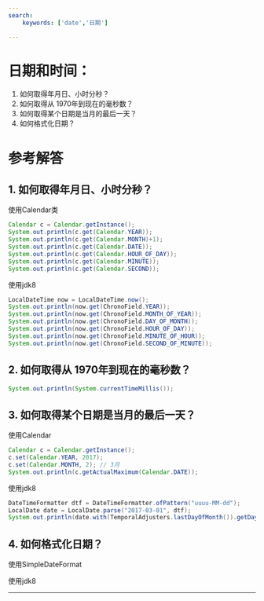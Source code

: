 ```yaml
---
search:
    keywords: ['date','日期']

---
```



# 日期和时间： 
1. 如何取得年月日、小时分秒？ 
2. 如何取得从 1970年到现在的毫秒数？ 
3. 如何取得某个日期是当月的最后一天？ 
4. 如何格式化日期？

# 参考解答

## 1. 如何取得年月日、小时分秒？ 

使用Calendar类
```java
Calendar c = Calendar.getInstance();
System.out.println(c.get(Calendar.YEAR));
System.out.println(c.get(Calendar.MONTH)+1);
System.out.println(c.get(Calendar.DATE));
System.out.println(c.get(Calendar.HOUR_OF_DAY));
System.out.println(c.get(Calendar.MINUTE));
System.out.println(c.get(Calendar.SECOND));
```
使用jdk8
```java
LocalDateTime now = LocalDateTime.now();
System.out.println(now.get(ChronoField.YEAR));
System.out.println(now.get(ChronoField.MONTH_OF_YEAR));
System.out.println(now.get(ChronoField.DAY_OF_MONTH));
System.out.println(now.get(ChronoField.HOUR_OF_DAY));
System.out.println(now.get(ChronoField.MINUTE_OF_HOUR));
System.out.println(now.get(ChronoField.SECOND_OF_MINUTE));
```

## 2. 如何取得从 1970年到现在的毫秒数？ 

```java
System.out.println(System.currentTimeMillis());
```

## 3. 如何取得某个日期是当月的最后一天？
使用Calendar
```java
Calendar c = Calendar.getInstance();
c.set(Calendar.YEAR, 2017);
c.set(Calendar.MONTH, 2); // 3月
System.out.println(c.getActualMaximum(Calendar.DATE));
```
使用jdk8
```java
DateTimeFormatter dtf = DateTimeFormatter.ofPattern("uuuu-MM-dd");
LocalDate date = LocalDate.parse("2017-03-01", dtf);
System.out.println(date.with(TemporalAdjusters.lastDayOfMonth()).getDayOfMonth());
```

## 4. 如何格式化日期？
使用SimpleDateFormat

使用jdk8

---


